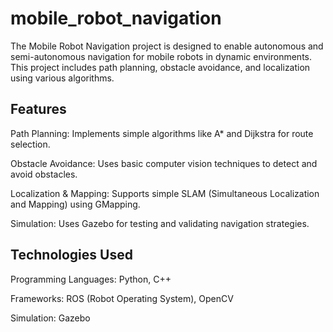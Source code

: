 # mobile_robot_navigation

The Mobile Robot Navigation project is designed to enable autonomous and semi-autonomous navigation for mobile robots in dynamic environments. This project includes path planning, obstacle avoidance, and localization using various algorithms.

## Features

Path Planning: Implements simple algorithms like A* and Dijkstra for route selection.

Obstacle Avoidance: Uses basic computer vision techniques to detect and avoid obstacles.

Localization & Mapping: Supports simple SLAM (Simultaneous Localization and Mapping) using GMapping.

Simulation: Uses Gazebo for testing and validating navigation strategies.

## Technologies Used

Programming Languages: Python, C++

Frameworks: ROS (Robot Operating System), OpenCV

Simulation: Gazebo

